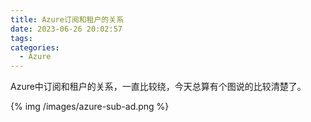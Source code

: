 ```yaml
---
title: Azure订阅和租户的关系
date: 2023-06-26 20:02:57
tags:
categories:
  - Azure
---
```


Azure中订阅和租户的关系，一直比较绕，今天总算有个图说的比较清楚了。

<!--more-->

{% img /images/azure-sub-ad.png %}